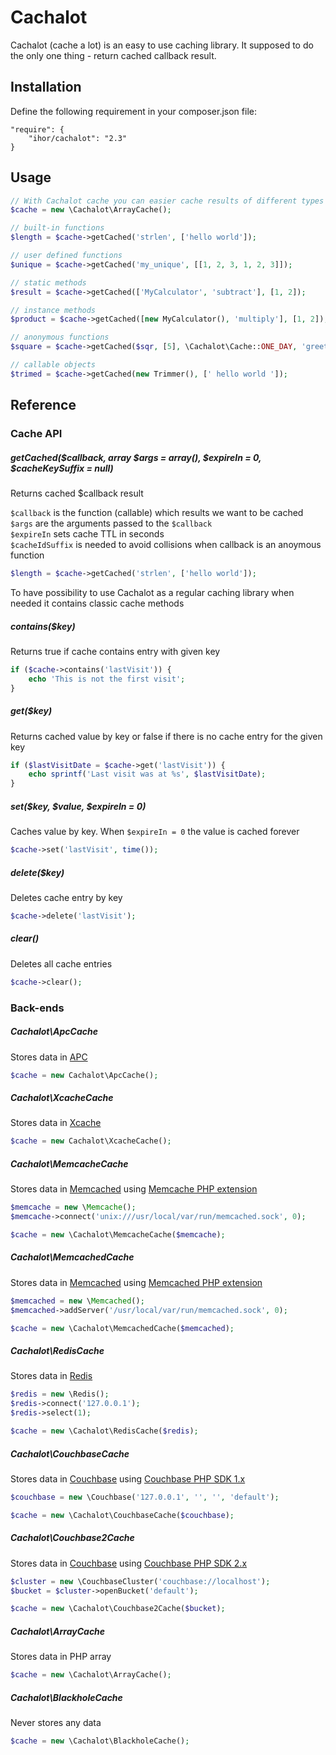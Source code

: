 Cachalot
========

Cachalot (cache a lot) is an easy to use caching library. It supposed to do the only one thing - return cached callback result.

Installation
------------
Define the following requirement in your composer.json file:
```
"require": {
    "ihor/cachalot": "2.3"
}
```

Usage
-----
```php
// With Cachalot cache you can easier cache results of different types of functions
$cache = new \Cachalot\ArrayCache();

// built-in functions
$length = $cache->getCached('strlen', ['hello world']); 

// user defined functions
$unique = $cache->getCached('my_unique', [[1, 2, 3, 1, 2, 3]]);

// static methods
$result = $cache->getCached(['MyCalculator', 'subtract'], [1, 2]);

// instance methods
$product = $cache->getCached([new MyCalculator(), 'multiply'], [1, 2]);

// anonymous functions
$square = $cache->getCached($sqr, [5], \Cachalot\Cache::ONE_DAY, 'greet');

// callable objects
$trimed = $cache->getCached(new Trimmer(), [' hello world ']);
```

Reference
---------
### Cache API

##### getCached($callback, array $args = array(), $expireIn = 0, $cacheKeySuffix = null)

Returns cached $callback result

```$callback``` is the function (callable) which results we want to be cached  
```$args``` are the arguments passed to the ```$callback```  
```$expireIn``` sets cache TTL in seconds  
```$cacheIdSuffix``` is needed to avoid collisions when callback is an anoymous function

```php
$length = $cache->getCached('strlen', ['hello world']);
```

To have possibility to use Cachalot as a regular caching library when needed it contains classic cache methods

##### contains($key)

Returns true if cache contains entry with given key

```php
if ($cache->contains('lastVisit')) {
    echo 'This is not the first visit';
}
```

##### get($key)

Returns cached value by key or false if there is no cache entry for the given key

```php
if ($lastVisitDate = $cache->get('lastVisit')) {
    echo sprintf('Last visit was at %s', $lastVisitDate);
}
```

##### set($key, $value, $expireIn = 0)

Caches value by key. When ```$expireIn = 0``` the value is cached forever

```php
$cache->set('lastVisit', time());
```

##### delete($key)

Deletes cache entry by key

```php
$cache->delete('lastVisit');
```

##### clear()

Deletes all cache entries

```php
$cache->clear();
```

### Back-ends

##### Cachalot\ApcCache

Stores data in [APC](http://php.net/manual/en/book.apc.php)

```php
$cache = new Cachalot\ApcCache();
```

##### Cachalot\XcacheCache

Stores data in [Xcache](https://xcache.lighttpd.net/)

```php
$cache = new Cachalot\XcacheCache();
```

##### Cachalot\MemcacheCache

Stores data in [Memcached](http://memcached.org) using [Memcache PHP extension](http://php.net/manual/en/book.memcache.php) 

```php
$memcache = new \Memcache();
$memcache->connect('unix:///usr/local/var/run/memcached.sock', 0);

$cache = new \Cachalot\MemcacheCache($memcache);
```

##### Cachalot\MemcachedCache

Stores data in [Memcached](http://memcached.org) using [Memcached PHP extension](http://php.net/manual/en/book.memcached.php)

```php
$memcached = new \Memcached();
$memcached->addServer('/usr/local/var/run/memcached.sock', 0);

$cache = new \Cachalot\MemcachedCache($memcached);
```

##### Cachalot\RedisCache

Stores data in [Redis](http://redis.io)

```php
$redis = new \Redis();
$redis->connect('127.0.0.1');
$redis->select(1);

$cache = new \Cachalot\RedisCache($redis);
```

##### Cachalot\CouchbaseCache

Stores data in [Couchbase](http://www.couchbase.com/) using [Couchbase PHP SDK 1.x](http://docs.couchbase.com/couchbase-sdk-php-1.2/index.html)

```php
$couchbase = new \Couchbase('127.0.0.1', '', '', 'default');

$cache = new \Cachalot\CouchbaseCache($couchbase);
```

##### Cachalot\Couchbase2Cache

Stores data in [Couchbase](http://www.couchbase.com/) using [Couchbase PHP SDK 2.x](http://developer.couchbase.com/documentation/server/4.0/sdks/php-2.0/php-intro.html)

```php
$cluster = new \CouchbaseCluster('couchbase://localhost');
$bucket = $cluster->openBucket('default');

$cache = new \Cachalot\Couchbase2Cache($bucket);
```

##### Cachalot\ArrayCache

Stores data in PHP array

```php
$cache = new \Cachalot\ArrayCache();
```

##### Cachalot\BlackholeCache

Never stores any data

```php
$cache = new \Cachalot\BlackholeCache();
```
